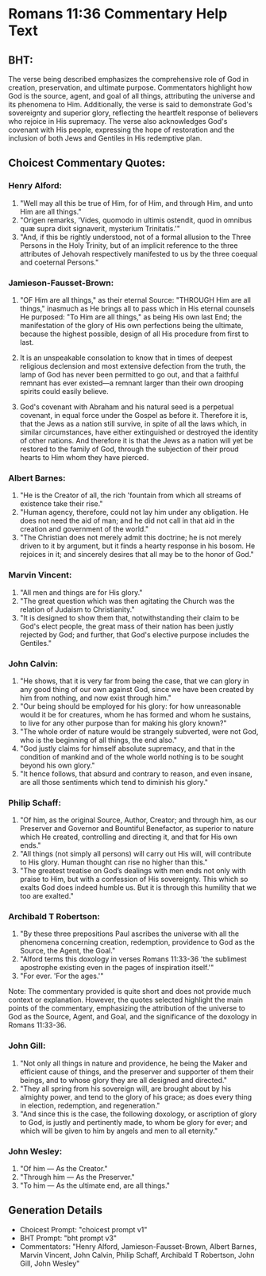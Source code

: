 # Romans 11:36 Commentary Help Text

## BHT:
The verse being described emphasizes the comprehensive role of God in creation, preservation, and ultimate purpose. Commentators highlight how God is the source, agent, and goal of all things, attributing the universe and its phenomena to Him. Additionally, the verse is said to demonstrate God's sovereignty and superior glory, reflecting the heartfelt response of believers who rejoice in His supremacy. The verse also acknowledges God's covenant with His people, expressing the hope of restoration and the inclusion of both Jews and Gentiles in His redemptive plan.

## Choicest Commentary Quotes:
### Henry Alford:
1. "Well may all this be true of Him, for of Him, and through Him, and unto Him are all things." 
2. "Origen remarks, 'Vides, quomodo in ultimis ostendit, quod in omnibus quæ supra dixit signaverit, mysterium Trinitatis.'" 
3. "And, if this be rightly understood, not of a formal allusion to the Three Persons in the Holy Trinity, but of an implicit reference to the three attributes of Jehovah respectively manifested to us by the three coequal and coeternal Persons."

### Jamieson-Fausset-Brown:
1. "OF Him are all things," as their eternal Source: "THROUGH Him are all things," inasmuch as He brings all to pass which in His eternal counsels He purposed: "To Him are all things," as being His own last End; the manifestation of the glory of His own perfections being the ultimate, because the highest possible, design of all His procedure from first to last.

2. It is an unspeakable consolation to know that in times of deepest religious declension and most extensive defection from the truth, the lamp of God has never been permitted to go out, and that a faithful remnant has ever existed—a remnant larger than their own drooping spirits could easily believe.

3. God's covenant with Abraham and his natural seed is a perpetual covenant, in equal force under the Gospel as before it. Therefore it is, that the Jews as a nation still survive, in spite of all the laws which, in similar circumstances, have either extinguished or destroyed the identity of other nations. And therefore it is that the Jews as a nation will yet be restored to the family of God, through the subjection of their proud hearts to Him whom they have pierced.

### Albert Barnes:
1. "He is the Creator of all, the rich 'fountain from which all streams of existence take their rise." 
2. "Human agency, therefore, could not lay him under any obligation. He does not need the aid of man; and he did not call in that aid in the creation and government of the world." 
3. "The Christian does not merely admit this doctrine; he is not merely driven to it by argument, but it finds a hearty response in his bosom. He rejoices in it; and sincerely desires that all may be to the honor of God."

### Marvin Vincent:
1. "All men and things are for His glory." 
2. "The great question which was then agitating the Church was the relation of Judaism to Christianity." 
3. "It is designed to show them that, notwithstanding their claim to be God's elect people, the great mass of their nation has been justly rejected by God; and further, that God's elective purpose includes the Gentiles."

### John Calvin:
1. "He shows, that it is very far from being the case, that we can glory in any good thing of our own against God, since we have been created by him from nothing, and now exist through him."
2. "Our being should be employed for his glory: for how unreasonable would it be for creatures, whom he has formed and whom he sustains, to live for any other purpose than for making his glory known?"
3. "The whole order of nature would be strangely subverted, were not God, who is the beginning of all things, the end also."
4. "God justly claims for himself absolute supremacy, and that in the condition of mankind and of the whole world nothing is to be sought beyond his own glory."
5. "It hence follows, that absurd and contrary to reason, and even insane, are all those sentiments which tend to diminish his glory."

### Philip Schaff:
1. "Of him, as the original Source, Author, Creator; and through him, as our Preserver and Governor and Bountiful Benefactor, as superior to nature which He created, controlling and directing it, and that for His own ends."
2. "All things (not simply all persons) will carry out His will, will contribute to His glory. Human thought can rise no higher than this."
3. "The greatest treatise on God’s dealings with men ends not only with praise to Him, but with a confession of His sovereignty. This which so exalts God does indeed humble us. But it is through this humility that we too are exalted."

### Archibald T Robertson:
1. "By these three prepositions Paul ascribes the universe with all the phenomena concerning creation, redemption, providence to God as the Source, the Agent, the Goal."
2. "Alford terms this doxology in verses Romans 11:33-36 'the sublimest apostrophe existing even in the pages of inspiration itself.'"
3. "For ever. 'For the ages.'"

Note: The commentary provided is quite short and does not provide much context or explanation. However, the quotes selected highlight the main points of the commentary, emphasizing the attribution of the universe to God as the Source, Agent, and Goal, and the significance of the doxology in Romans 11:33-36.

### John Gill:
1. "Not only all things in nature and providence, he being the Maker and efficient cause of things, and the preserver and supporter of them their beings, and to whose glory they are all designed and directed."
2. "They all spring from his sovereign will, are brought about by his almighty power, and tend to the glory of his grace; as does every thing in election, redemption, and regeneration."
3. "And since this is the case, the following doxology, or ascription of glory to God, is justly and pertinently made, to whom be glory for ever; and which will be given to him by angels and men to all eternity."

### John Wesley:
1. "Of him — As the Creator."
2. "Through him — As the Preserver."
3. "To him — As the ultimate end, are all things."


## Generation Details
- Choicest Prompt: "choicest prompt v1"
- BHT Prompt: "bht prompt v3"
- Commentators: "Henry Alford, Jamieson-Fausset-Brown, Albert Barnes, Marvin Vincent, John Calvin, Philip Schaff, Archibald T Robertson, John Gill, John Wesley"
